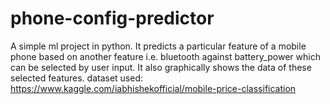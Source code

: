 ﻿# phone-config-predictor
A simple ml project in python. It predicts a particular feature of a mobile phone based on another feature i.e. bluetooth against battery_power which can be selected by user input. It also graphically shows the data of these selected features.
dataset used: https://www.kaggle.com/iabhishekofficial/mobile-price-classification
